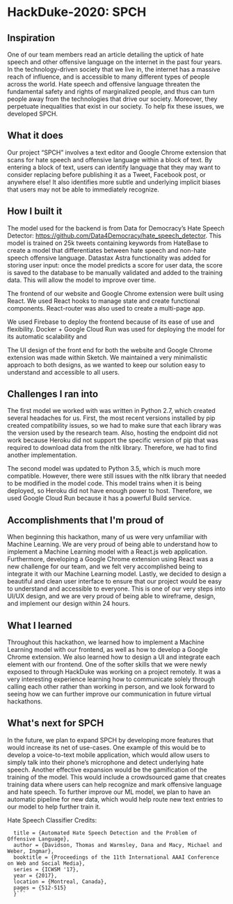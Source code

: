 # HackDuke-2020: SPCH

## Inspiration
One of our team members read an article detailing the uptick of hate speech and other offensive language on the internet in the past four years. In the technology-driven society that we live in, the internet has a massive reach of influence, and is accessible to many different types of people across the world. Hate speech and offensive language threaten the fundamental safety and rights of marginalized people, and thus can turn people away from the technologies that drive our society. Moreover, they perpetuate inequalities that exist in our society. To help fix these issues, we developed SPCH.

## What it does
Our project “SPCH” involves a text editor and Google Chrome extension that scans for hate speech and offensive language within a block of text. By entering a block of text, users can identify language that they may want to consider replacing before publishing it as a Tweet, Facebook post, or anywhere else! It also identifies more subtle and underlying implicit biases that users may not be able to immediately recognize. 

## How I built it
The model used for the backend is from Data for Democracy’s Hate Speech Detector: https://github.com/Data4Democracy/hate_speech_detector. This model is trained on 25k tweets containing keywords from HateBase to create a model that differentiates between hate speech and non-hate speech offensive language. Datastax Astra functionality was added for storing user input: once the model predicts a score for user data, the score is saved to the database to be manually validated and added to the training data. This will allow the model to improve over time. 

The frontend of our website and Google Chrome extension were built using React. We used React hooks to manage state and create functional components. React-router was also used to create a multi-page app. 

We used Firebase to deploy the frontend because of its ease of use and flexibility. Docker + Google Cloud Run was used for deploying the model for its automatic scalability and 

The UI design of the front end for both the website and Google Chrome extension was made within Sketch. We maintained a very minimalistic approach to both designs, as we wanted to keep our solution easy to understand and accessible to all users. 

## Challenges I ran into
The first model we worked with was written in Python 2.7, which created several headaches for us. First, the most recent versions installed by pip created compatibility issues, so we had to make sure that each library was the version used by the research team. Also, hosting the endpoint did not work because Heroku did not support the specific version of pip that was required to download data from the nltk library. Therefore, we had to find another implementation. 

The second model was updated to Python 3.5, which is much more compatible. However, there were still issues with the nltk library that needed to be modified in the model code. This model trains when it is being deployed, so Heroku did not have enough power to host. Therefore, we used Google Cloud Run because it has a powerful Build service. 

## Accomplishments that I'm proud of
When beginning this hackathon, many of us were very unfamiliar with Machine Learning. We are very proud of being able to understand how to implement a Machine Learning model with a React.js web application. Furthermore, developing a Google Chrome extension using React was a new challenge for our team, and we felt very accomplished being to integrate it with our Machine Learning model. Lastly, we decided to design a beautiful and clean user interface to ensure that our project would be easy to understand and accessible to everyone. This is one of our very steps into UI/UX design, and we are very proud of being able to wireframe, design, and implement our design within 24 hours. 

## What I learned
Throughout this hackathon, we learned how to implement a Machine Learning model with our frontend, as well as how to develop a Google Chrome extension. We also learned how to design a UI and integrate each element with our frontend. One of the softer skills that we were newly exposed to through HackDuke was working on a project remotely. It was a very interesting experience learning how to communicate solely through calling each other rather than working in person, and we look forward to seeing how we can further improve our communication in future virtual hackathons. 

## What's next for SPCH
In the future, we plan to expand SPCH by developing more features that would increase its net of use-cases. One example of this would be to develop a voice-to-text mobile application, which would allow users to simply talk into their phone’s microphone and detect underlying hate speech. Another effective expansion would be the gamification of the training of the model. This would include a crowdsourced game that creates training data where users can help recognize and mark offensive language and hate speech. To further improve our ML model, we plan to have an automatic pipeline for new data, which would help route new text entries to our model to help further train it.

Hate Speech Classifier Credits: 
```@inproceedings{hateoffensive,
  title = {Automated Hate Speech Detection and the Problem of Offensive Language},
  author = {Davidson, Thomas and Warmsley, Dana and Macy, Michael and Weber, Ingmar}, 
  booktitle = {Proceedings of the 11th International AAAI Conference on Web and Social Media},
  series = {ICWSM '17},
  year = {2017},
  location = {Montreal, Canada},
  pages = {512-515}
  }```
